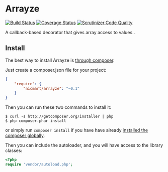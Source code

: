# Arrayze
[![Build Status](https://travis-ci.org/nicmart/Arrayze.png?branch=master)](https://travis-ci.org/nicmart/Arrayze)
[![Coverage Status](https://coveralls.io/repos/nicmart/Arrayze/badge.png)](https://coveralls.io/r/nicmart/Arrayze)
[![Scrutinizer Code Quality](https://scrutinizer-ci.com/g/nicmart/Arrayze/badges/quality-score.png?b=master)](https://scrutinizer-ci.com/g/nicmart/Arrayze/?branch=master)

A callback-based decorator that gives array access to values..

## Install

The best way to install Arrayze is [through composer](http://getcomposer.org).

Just create a composer.json file for your project:

```JSON
{
    "require": {
        "nicmart/arrayze": "~0.1"
    }
}
```

Then you can run these two commands to install it:

    $ curl -s http://getcomposer.org/installer | php
    $ php composer.phar install

or simply run `composer install` if you have have already [installed the composer globally](http://getcomposer.org/doc/00-intro.md#globally).

Then you can include the autoloader, and you will have access to the library classes:

```php
<?php
require 'vendor/autoload.php';
```